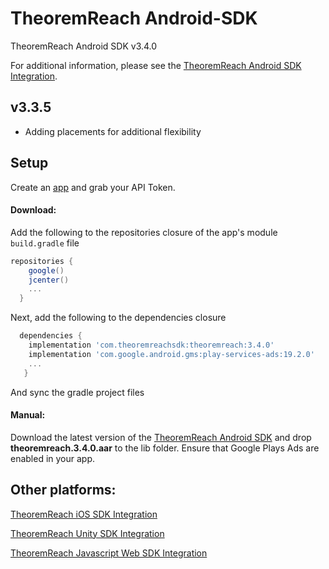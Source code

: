 # TheoremReach Android-SDK
TheoremReach Android SDK v3.4.0

For additional information, please see the [TheoremReach Android SDK Integration](https://theoremreach.com/docs/android).

## v3.3.5
- Adding placements for additional flexibility

## Setup

Create an [app](https://theoremreach.com/developer/apps) and grab your API Token.

#### Download:

Add the following to the repositories closure of the app's module `build.gradle` file

  ```groovy
  repositories {
      google()
      jcenter()
      ...
    }
  ```
  Next, add the following to the dependencies closure

  ```groovy
    dependencies {
      implementation 'com.theoremreachsdk:theoremreach:3.4.0'
      implementation 'com.google.android.gms:play-services-ads:19.2.0'
      ...
     }
  ```

  And sync the gradle project files

  #### Manual:
  Download the latest version of the [TheoremReach Android SDK](https://github.com/theoremreach/AndroidSDK) and drop **theoremreach.3.4.0.aar** to the lib folder. Ensure that Google Plays Ads are enabled in your app.

## Other platforms:

[TheoremReach iOS SDK Integration](https://theoremreach.com/docs/ios)

[TheoremReach Unity SDK Integration](https://theoremreach.com/docs/unity)

[TheoremReach Javascript Web SDK Integration](https://theoremreach.com/docs/web)
